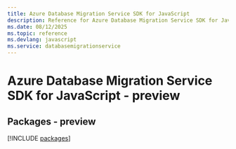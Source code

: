 ```yaml
---
title: Azure Database Migration Service SDK for JavaScript
description: Reference for Azure Database Migration Service SDK for JavaScript
ms.date: 08/12/2025
ms.topic: reference
ms.devlang: javascript
ms.service: databasemigrationservice
---
```

# Azure Database Migration Service SDK for JavaScript - preview
## Packages - preview
[!INCLUDE [packages](database-migration-service-index.md)]